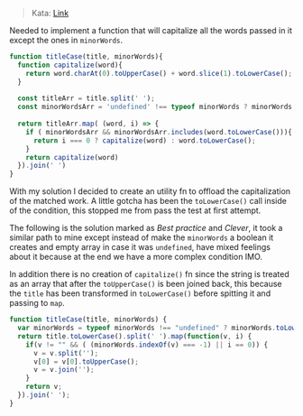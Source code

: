 > Kata: [Link](https://www.codewars.com/kata/5202ef17a402dd033c000009/train/javascript)

Needed to implement a function that will capitalize all the words passed in it except the ones in `minorWords`.
```js
function titleCase(title, minorWords){
  function capitalize(word){
    return word.charAt(0).toUpperCase() + word.slice(1).toLowerCase(); 
  }
  
  const titleArr = title.split(' ');
  const minorWordsArr = 'undefined' !== typeof minorWords ? minorWords.toLowerCase().split(' ') : false;
  
  return titleArr.map( (word, i) => {
    if ( minorWordsArr && minorWordsArr.includes(word.toLowerCase())){
      return i === 0 ? capitalize(word) : word.toLowerCase();
    }
    return capitalize(word)
  }).join(' ')
}
```

With my solution I decided to create an utility fn to offload the capitalization of the matched work. A little gotcha has been the `toLowerCase()` call inside of the condition, this stopped me from pass the test at first attempt.

The following is the solution marked as *Best practice* and *Clever*, it took a similar path to mine except instead of make the `minorWords` a boolean it creates and empty array in case it was `undefined`, have mixed feelings about it because at the end we have a more complex condition IMO.

In addition there is no creation of `capitalize()` fn since the string is treated as an array that after the `toUpperCase()` is been joined back, this because the `title` has been transformed in `toLowerCase()` before spitting it and passing to `map`.

```js
function titleCase(title, minorWords) {
  var minorWords = typeof minorWords !== "undefined" ? minorWords.toLowerCase().split(' ') : [];
  return title.toLowerCase().split(' ').map(function(v, i) {
    if(v != "" && ( (minorWords.indexOf(v) === -1) || i == 0)) {
      v = v.split('');
      v[0] = v[0].toUpperCase();
      v = v.join('');
    }
    return v;
  }).join(' ');
}
```